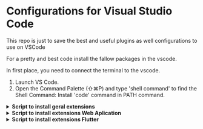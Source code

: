 # Configurations for Visual Studio Code

This repo is just to save the best and useful plugins as well configurations to use on VSCode

For a pretty and best code install the fallow packages in the vscode. 

In first place, you need to connect the terminal to the vscode.
1. Launch VS Code.
2. Open the Command Palette (⇧⌘P) and type 'shell command' to find the Shell Command: Install 'code' command in PATH command.

<details>
<summary><b>Script to install geral extensions</b></summary>
 
 ```
 code --install-extension formulahendry.auto-close-tag
 code --install-extension formulahendry.auto-complete-tag
 code --install-extension formulahendry.auto-rename-tag
 code --install-extension christian-kohler.path-intellisense
 code --install-extension kamikillerto.vscode-colorize
 code --install-extension aaron-bond.better-comments
 code --install-extension kevinkyang.auto-comment-blocks
 code --install-extension unarlimbo.banner-comments-plus
 code --install-extension equinusocio.vsc-material-theme
 code --install-extension eamodio.gitlens
 code --install-extension waderyan.gitblame
 code --install-extension streetsidesoftware.code-spell-checker
 code --install-extension streetsidesoftware.code-spell-checker-portuguese
 code --install-extension christian-kohler.npm-intellisense
 code --install-extension ms-vscode-remote.remote-ssh
 code --install-extension cssho.vscode-svgviewer
 code --install-extension coenraads.bracket-pair-colorizer
 code --install-extension chakrounanas.turbo-console-log
 code --install-extension vscode-icons-team.vscode-icons
 code --install-extension esbenp.prettier-vscode
 code --install-extension usernamehw.errorlens
 code --install-extension sygene.auto-correct
 ```

</details>

<details>
<summary><b>Script to install extensions Web Aplication</b></summary>

 ```
 code --install-extension pranaygp.vscode-css-peek
 code --install-extension mikestead.dotenv
 code --install-extension felixfbecker.php-intellisense
 ```
</details>

<details>
<summary><b>Script to install extensions Flutter </b></summary>

 ```
 code --install-extension dart-code.flutter
 code --install-extension dart-code.dart-code
 code --install-extension bendixma.dart-data-class-generator


 ```
</details>


